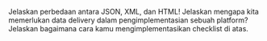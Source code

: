  Jelaskan perbedaan antara JSON, XML, dan HTML!
 Jelaskan mengapa kita memerlukan data delivery dalam pengimplementasian sebuah platform?
 Jelaskan bagaimana cara kamu mengimplementasikan checklist di atas.